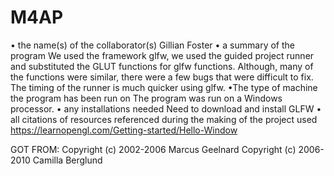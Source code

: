 # M4AP
• the name(s) of the collaborator(s)
Gillian Foster
• a summary of the program
We used the framework glfw, we used the guided project runner and substituted the GLUT functions for glfw functions. 
Although, many of the functions were similar, there were a few bugs that were difficult to fix. The timing of the runner is 
much quicker using glfw.
•The type of machine the program has been run on
The program was run on a Windows processor.
• any installations needed
Need to download and install GLFW
• all citations of resources referenced during the making of the project
used  https://learnopengl.com/Getting-started/Hello-Window

GOT FROM:
Copyright (c) 2002-2006 Marcus Geelnard
Copyright (c) 2006-2010 Camilla Berglund
